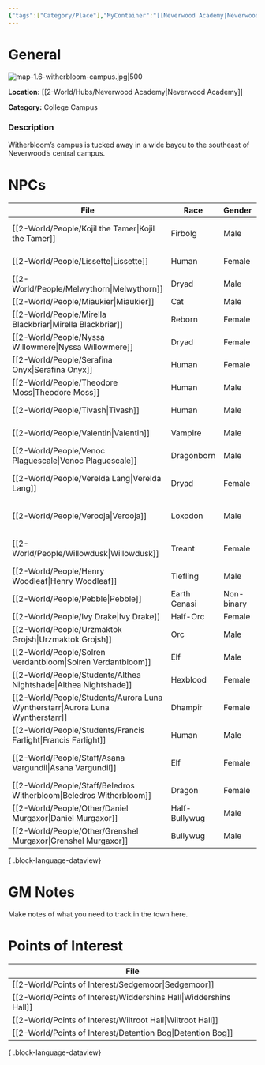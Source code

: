 ```yaml
---
{"tags":["Category/Place"],"MyContainer":"[[Neverwood Academy|Neverwood Academy]]","MyCategory":"College Campus","obsidianUIMode":"preview","image":"map-1.6-witherbloom-campus.jpg","dg-publish":true,"dg-path":"World/Places/Witherbloom Campus.md","permalink":"/world/places/witherbloom-campus/","dgPassFrontmatter":true,"updated":"2025-09-29T14:39:00.000+01:00"}
---
```



# General

![map-1.6-witherbloom-campus.jpg|500](/img/user/z_Assets/Campus%20Maps/map-1.6-witherbloom-campus.jpg)

**Location:** [[2-World/Hubs/Neverwood Academy\|Neverwood Academy]]

**Category:** College Campus

### Description
Witherbloom’s campus is tucked away in a wide bayou to the southeast of Neverwood’s central campus.

# NPCs

| File                                                                              | Race          | Gender     | Role                |
| --------------------------------------------------------------------------------- | ------------- | ---------- | ------------------- |
| [[2-World/People/Kojil the Tamer\|Kojil the Tamer]]                            | Firbolg       | Male       | Professor of Growth |
| [[2-World/People/Lissette\|Lissette]]                                          | Human         | Female     | College Dean        |
| [[2-World/People/Melwythorn\|Melwythorn]]                                      | Dryad         | Male       | Student             |
| [[2-World/People/Miaukier\|Miaukier]]                                          | Cat           | Male       | Other               |
| [[2-World/People/Mirella Blackbriar\|Mirella Blackbriar]]                      | Reborn        | Female     | Student             |
| [[2-World/People/Nyssa Willowmere\|Nyssa Willowmere]]                          | Dryad         | Female     | Student             |
| [[2-World/People/Serafina Onyx\|Serafina Onyx]]                                | Human         | Female     | Professor of Decay  |
| [[2-World/People/Theodore Moss\|Theodore Moss]]                                | Human         | Male       | Veteran             |
| [[2-World/People/Tivash\|Tivash]]                                              | Human         | Male       | Professor of Decay  |
| [[2-World/People/Valentin\|Valentin]]                                          | Vampire       | Male       | College Dean        |
| [[2-World/People/Venoc Plaguescale\|Venoc Plaguescale]]                        | Dragonborn    | Male       | Professor of Decay  |
| [[2-World/People/Verelda Lang\|Verelda Lang]]                                  | Dryad         | Female     | Professor of Growth |
| [[2-World/People/Verooja\|Verooja]]                                            | Loxodon       | Male       | Professor of Growth |
| [[2-World/People/Willowdusk\|Willowdusk]]                                      | Treant        | Female     | Professor of Growth |
| [[2-World/People/Henry Woodleaf\|Henry Woodleaf]]                              | Tiefling      | Male       | Student             |
| [[2-World/People/Pebble\|Pebble]]                                              | Earth Genasi  | Non-binary | Student             |
| [[2-World/People/Ivy Drake\|Ivy Drake]]                                        | Half-Orc      | Female     | Student             |
| [[2-World/People/Urzmaktok Grojsh\|Urzmaktok Grojsh]]                          | Orc           | Male       | Student             |
| [[2-World/People/Solren Verdantbloom\|Solren Verdantbloom]]                    | Elf           | Male       | Student             |
| [[2-World/People/Students/Althea Nightshade\|Althea Nightshade]]               | Hexblood      | Female     | Student             |
| [[2-World/People/Students/Aurora Luna Wyntherstarr\|Aurora Luna Wyntherstarr]] | Dhampir       | Female     | Student             |
| [[2-World/People/Students/Francis Farlight\|Francis Farlight]]                 | Human         | Male       | Student             |
| [[2-World/People/Staff/Asana Vargundil\|Asana Vargundil]]                      | Elf           | Female     | Professor of Growth |
| [[2-World/People/Staff/Beledros Witherbloom\|Beledros Witherbloom]]            | Dragon        | Female     | Founder Dragon      |
| [[2-World/People/Other/Daniel Murgaxor\|Daniel Murgaxor]]                      | Half-Bullywug | Male       | Alumni              |
| [[2-World/People/Other/Grenshel Murgaxor\|Grenshel Murgaxor]]                  | Bullywug      | Male       | Alumni              |

{ .block-language-dataview}

# GM Notes

Make notes of what you need to track in the town here. 


# Points of Interest

| File                                                                 |
| -------------------------------------------------------------------- |
| [[2-World/Points of Interest/Sedgemoor\|Sedgemoor]]               |
| [[2-World/Points of Interest/Widdershins Hall\|Widdershins Hall]] |
| [[2-World/Points of Interest/Wiltroot Hall\|Wiltroot Hall]]       |
| [[2-World/Points of Interest/Detention Bog\|Detention Bog]]       |

{ .block-language-dataview}
